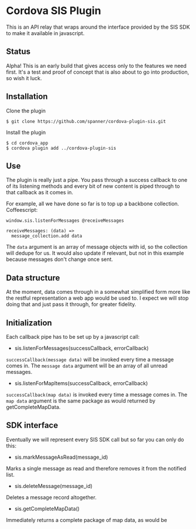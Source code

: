 # Cordova SIS Plugin

This is an API relay that wraps around the interface provided by the SIS SDK to make it available in javascript.

## Status

Alpha! This is an early build that gives access only to the features we need first.
It's a test and proof of concept that is also about to go into production, so wish it luck.

## Installation

Clone the plugin

    $ git clone https://github.com/spanner/cordova-plugin-sis.git

Install the plugin

    $ cd cordova_app
    $ cordova plugin add ../cordova-plugin-sis
    

## Use

The plugin is really just a pipe. You pass through a success callback to one of its listening methods and every bit
of new content is piped through to that callback as it comes in.

For example, all we have done so far is to top up a backbone collection. Coffeescript:

    window.sis.listenForMessages @receiveMessages
    
    receiveMessages: (data) =>
      message_collection.add data

The `data` argument is an array of message objects with id, so the collection will dedupe for us.
It would also update if relevant, but not in this example because messages don't change once sent.


## Data structure

At the moment, data comes through in a somewhat simplified form more like the restful representation a web app
would be used to. I expect we will stop doing that and just pass it through, for greater fidelity.


## Initialization

Each callback pipe has to be set up by a javascript call:

* sis.listenForMessages(successCallback, errorCallback)

`successCallback(message data)` will be invoked every time a message comes in.
The `message data` argument will be an array of all unread messages.

* sis.listenForMapItems(successCallback, errorCallback)

`successCallback(map data)` is invoked every time a message comes in.
The `map data` argument is the same package as would returned by getCompleteMapData.


## SDK interface

Eventually we will represent every SIS SDK call but so far you can only do this:

* sis.markMessageAsRead(message_id)

Marks a single message as read and therefore removes it from the notified list.

* sis.deleteMessage(message_id)

Deletes a message record altogether.

* sis.getCompleteMapData()

Immediately returns a complete package of map data, as would be 
